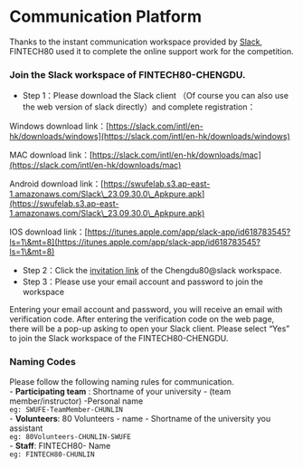 # Communication Platform

Thanks to the instant communication workspace provided by [Slack](https://www.slack.com), FINTECH80 used it to complete the online support work for the competition.

### Join the Slack workspace of FINTECH80-CHENGDU.

* Step 1：Please download the Slack client （Of course you can also use the web version of slack directly）and complete registration：

&#x20;           Windows download link：[https://slack.com/intl/en-hk/downloads/windows](https://slack.com/intl/en-hk/downloads/windows)

&#x20;           MAC download link：[https://slack.com/intl/en-hk/downloads/mac](https://slack.com/intl/en-hk/downloads/mac)

&#x20;           Android download link：[https://swufelab.s3.ap-east-1.amazonaws.com/Slack\_23.09.30.0\_Apkpure.apk](https://swufelab.s3.ap-east-1.amazonaws.com/Slack\_23.09.30.0\_Apkpure.apk)

&#x20;           IOS download link：[https://itunes.apple.com/app/slack-app/id618783545?ls=1\&mt=8](https://itunes.apple.com/app/slack-app/id618783545?ls=1\&mt=8)

* Step 2：Click the [invitation link](https://join.slack.com/t/fintech80/shared\_invite/zt-23beg3djq-sdM51i4Awbhhypmp314WBA) of the Chengdu80@slack workspace.
* Step 3：Please use your email account and password to join the workspace&#x20;

Entering your email account and password, you will receive an email with verification code. After entering the verification code on the web page, there will be a pop-up asking to open your Slack client.  Please select  “Yes”  to join the Slack workspace of the FINTECH80-CHENGDU.

### Naming Codes       &#x20;

Please follow the following naming rules for communication. \
&#x20;     \- **Participating team** : Shortname of your university - (team member/instructor) -Personal name \
&#x20;                 `eg: SWUFE-TeamMember-CHUNLIN`\
&#x20;     \- **Volunteers**: 80 Volunteers - name  - Shortname of the university you assistant  \
&#x20;                 `eg: 80Volunteers-CHUNLIN-SWUFE`\
&#x20;     \- **Staff**: FINTECH80- Name \
&#x20;                 `eg: FINTECH80-CHUNLIN`
